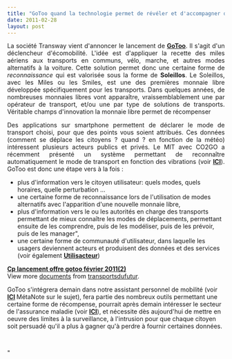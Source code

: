 ```yaml
---
title: "GoToo quand la technologie permet de révéler et d'accompagner des comportements positifs"
date: 2011-02-28
layout: post
---
```


<p style="text-align: justify">La société Transway vient d'annoncer le lancement de <strong><a href="http://www.gotoo.fr/" target="_blank">GoToo</a></strong>. Il s'agit d'un déclencheur d'écomobilité. L'idée est d'appliquer la recette des miles aériens aux transports en communs, vélo, marche, et autres modes alternatifs à la voiture. Cette solution permet donc une certaine forme de <em>reconnaissance </em>qui est valorisée sous la forme de <strong>Soleillos</strong>. Le Soleillos, avec les Miles ou les Smiles, est une des premières monnaie libre développée spécifiquement pour les transports. Dans quelques années, de nombreuses monnaies libres vont apparaître, vraissemblablement une par opérateur de transport, et/ou une par type de solutions de transports. Véritable champs d'innovation la monnaie libre permet de récompenser</p> <p style="text-align: justify">Des applications sur smartphone permettent de déclarer le mode de transport choisi, pour que des points vous soient attribués. Ces données (comment se déplace les citoyens ? quand ? en fonction de la météo) intéressent plusieurs acteurs publics et privés. Le MIT avec CO2GO a récemment présenté un système permettant de reconnaître automatiquement le mode de transport en fonction des vibrations (voir <strong><a href="/2011/01/le-mit-developpe-un-outil-co2go-qui-estime-sans-aucune-action-de-la-personne-ses-emissions-de-co2-liees-a-ces-deplacem.html" target="_blank">ICI</a></strong>). GoToo est donc une étape vers à la fois : </p>  <!--more-->   <ul> <li>plus d'information vers le citoyen utilisateur: quels modes, quels horaires, quelle perturbation ...</li> <li>une certaine forme de reconnaissance lors de l'utilisation de modes alternatifs avec l'apparition d'une nouvelle monnaie libre,</li> <li>plus d'information vers le ou les autorités en charge des transports permettant de mieux connaître les modes de déplacements, permettant ensuite de les comprendre, puis de les modéliser, puis de les prévoir, puis de les manager",</li> <li>une certaine forme de communauté d'utilisateur, dans laquelle les usagers deviennent acteurs et produisent des données et des services (voir également <strong><a href=""/2010/06/utilisacteur-testntrust-seeclickfix-vers-un-kit-de-lobby-citoyen.html"" target=""_blank"">Utilisacteur</a></strong>)</li> </ul> <div id=""__ss_7087518"" style=""width: 477px""><strong style=""margin: 12px 0 4px""><a href=""http://www.slideshare.net/transportsdufutur/cp-lancement-offre-gotoo-fvrier-20112"" title=""Cp lancement offre gotoo février 2011(2)"">Cp lancement offre gotoo février 2011(2)</a></strong>        <div style=""padding: 5px 0 12px"">View more <a href=""http://www.slideshare.net/"">documents</a> from <a href=""http://www.slideshare.net/transportsdufutur"">transportsdufutur</a>.</div> </div> <p style=""text-align: justify"">GoToo s'intégrera demain dans notre assistant personnel de mobilité (voir <strong><a href=""/2010/11/metanote-tdf-10-nous-etions-nous-sommes-et-nous-serons-des-cyborgs-lassistant-personnel-de-mobilite.html"" target=""_blank"">ICI</a> </strong>MétaNote sur le sujet), fera partie des nombreux outils permettant une certaine forme de récompense, pourrait après demain intéresser le secteur de l'assurance maladie (voir <strong><a href="" /2010/01/plan-national-de-prevention-par-lactivite-physique-ou-sportive.html"" target=""_blank"">ICI</a></strong>), et nécessite dès aujourd'hui de mettre en oeuvre des limites à la surveillance, à l'intrusion pour que chaque citoyen soit persuadé qu'il a plus à gagner qu'à perdre à fournir certaines données.</p> <p> </p>"